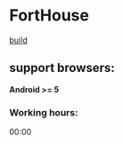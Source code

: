 # FortHouse
[build](https://forthouse.htmlpluscss.website/)

## support browsers:
**Android >= 5**

### Working hours:
00:00
